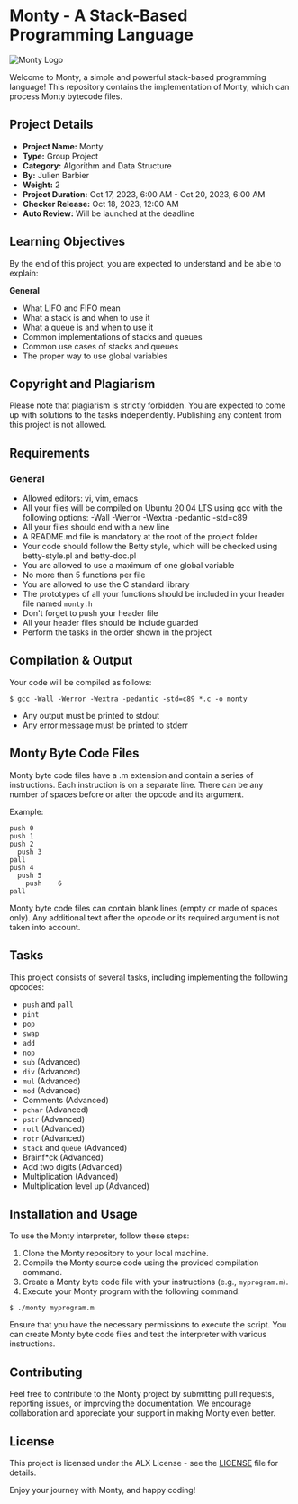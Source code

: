 # Monty - A Stack-Based Programming Language

![Monty Logo]([https://your-image-url-here](https://pbs.twimg.com/media/CFYYWy6UEAE9Ow-.png))

Welcome to Monty, a simple and powerful stack-based programming language! This repository contains the implementation of Monty, which can process Monty bytecode files.

## Project Details

- **Project Name:** Monty
- **Type:** Group Project
- **Category:** Algorithm and Data Structure
- **By:** Julien Barbier
- **Weight:** 2
- **Project Duration:** Oct 17, 2023, 6:00 AM - Oct 20, 2023, 6:00 AM
- **Checker Release:** Oct 18, 2023, 12:00 AM
- **Auto Review:** Will be launched at the deadline

## Learning Objectives

By the end of this project, you are expected to understand and be able to explain:

**General**
- What LIFO and FIFO mean
- What a stack is and when to use it
- What a queue is and when to use it
- Common implementations of stacks and queues
- Common use cases of stacks and queues
- The proper way to use global variables

## Copyright and Plagiarism

Please note that plagiarism is strictly forbidden. You are expected to come up with solutions to the tasks independently. Publishing any content from this project is not allowed.

## Requirements

### General
- Allowed editors: vi, vim, emacs
- All your files will be compiled on Ubuntu 20.04 LTS using gcc with the following options: -Wall -Werror -Wextra -pedantic -std=c89
- All your files should end with a new line
- A README.md file is mandatory at the root of the project folder
- Your code should follow the Betty style, which will be checked using betty-style.pl and betty-doc.pl
- You are allowed to use a maximum of one global variable
- No more than 5 functions per file
- You are allowed to use the C standard library
- The prototypes of all your functions should be included in your header file named `monty.h`
- Don't forget to push your header file
- All your header files should be include guarded
- Perform the tasks in the order shown in the project

## Compilation & Output

Your code will be compiled as follows:
```shell
$ gcc -Wall -Werror -Wextra -pedantic -std=c89 *.c -o monty
```
- Any output must be printed to stdout
- Any error message must be printed to stderr

## Monty Byte Code Files

Monty byte code files have a .m extension and contain a series of instructions. Each instruction is on a separate line. There can be any number of spaces before or after the opcode and its argument.

Example:
```
push 0
push 1
push 2
  push 3
pall
push 4
  push 5
    push    6
pall
```

Monty byte code files can contain blank lines (empty or made of spaces only). Any additional text after the opcode or its required argument is not taken into account.

## Tasks

This project consists of several tasks, including implementing the following opcodes:

- `push` and `pall`
- `pint`
- `pop`
- `swap`
- `add`
- `nop`
- `sub` (Advanced)
- `div` (Advanced)
- `mul` (Advanced)
- `mod` (Advanced)
- Comments (Advanced)
- `pchar` (Advanced)
- `pstr` (Advanced)
- `rotl` (Advanced)
- `rotr` (Advanced)
- `stack` and `queue` (Advanced)
- Brainf*ck (Advanced)
- Add two digits (Advanced)
- Multiplication (Advanced)
- Multiplication level up (Advanced)

## Installation and Usage

To use the Monty interpreter, follow these steps:

1. Clone the Monty repository to your local machine.
2. Compile the Monty source code using the provided compilation command.
3. Create a Monty byte code file with your instructions (e.g., `myprogram.m`).
4. Execute your Monty program with the following command:

```shell
$ ./monty myprogram.m
```

Ensure that you have the necessary permissions to execute the script. You can create Monty byte code files and test the interpreter with various instructions.

## Contributing

Feel free to contribute to the Monty project by submitting pull requests, reporting issues, or improving the documentation. We encourage collaboration and appreciate your support in making Monty even better.

## License

This project is licensed under the ALX License - see the [LICENSE](LICENSE) file for details.

Enjoy your journey with Monty, and happy coding!

